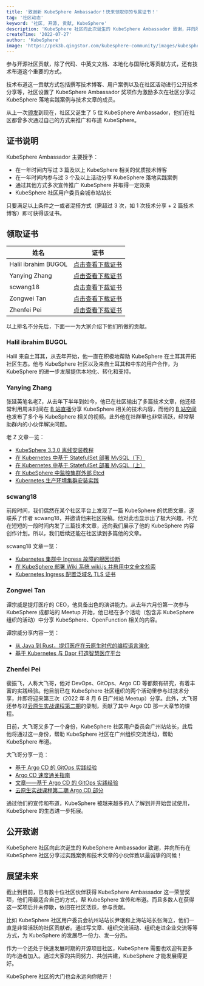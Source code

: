 ```yaml
---
title: '致谢新 KubeSphere Ambassador！快来领取你的专属证书！'
tag: '社区动态'
keyword: '社区, 开源, 贡献, KubeSphere'
description: 'KubeSphere 社区向此次诞生的 KubeSphere Ambassador 致谢，并向所有在 KubeSphere 社区分享过实践案例和技术文章的小伙伴致以最诚挚的问候！'
createTime: '2022-07-27'
author: 'KubeSphere'
image: 'https://pek3b.qingstor.com/kubesphere-community/images/kubesphere-ambassador-cover.png'
---
```


参与开源社区贡献，除了代码、中英文文档、本地化与国际化等贡献方式，还有技术布道这个重要的方式。

技术布道这一贡献方式包括撰写技术博客、用户案例以及在社区活动进行公开技术分享等，社区设置了 KubeSphere Ambassador 奖项作为激励多次在社区分享过 KubeSphere 落地实践案例与技术文章的成员。

从上一次[颁发](https://kubesphere.com.cn/news/kubesphere-ambassador-certificates/)到现在，社区又诞生了  5 位 KubeSphere Ambassador，他们在社区都曾多次通过自己的方式来推广和布道 KubeSphere。

## 证书说明

KubeSphere Ambassador 主要授予：
- 在一年时间内写过 3 篇及以上 KubeSphere 相关的优质技术博客
- 在一年时间内参与过 3 个及以上活动分享 KubeSphere 落地实践案例
- 通过其他方式多次宣传推广 KubeSphere 并取得一定效果
- KubeSphere 社区用户委员会城市站站长

只要满足以上条件之一或者混搭方式（需超过 3 次，如 1 次技术分享 + 2 篇技术博客）即可获得该证书。

## 领取证书

| 姓名 | 证书 |
| ---- | ---- |
|Halil ibrahim BUGOL|[点击查看下载证书](https://kubesphere-community.pek3b.qingstor.com/images/ambassador-halil.png) |
|Yanying Zhang|[点击查看下载证书](https://kubesphere-community.pek3b.qingstor.com/images/ambassador-zhangyanying.png) |
|scwang18|[点击查看下载证书](https://kubesphere-community.pek3b.qingstor.com/images/ambassador-scwang18.png) |
|Zongwei Tan|[点击查看下载证书](https://kubesphere-community.pek3b.qingstor.com/images/ambassador-tanzongwei.png) |
|Zhenfei Pei|[点击查看下载证书](https://kubesphere-community.pek3b.qingstor.com/images/ambassador-peizhenfei.png) |

以上排名不分先后，下面一一为大家介绍下他们所做的贡献。

### Halil ibrahim BUGOL

Halil 来自土耳其，从去年开始，他一直在积极地帮助 KubeSphere 在土耳其开拓社区生态。他与 KubeSphere 社区以及来自土耳其和中东的用户合作，为 KubeSphere 的进一步发展提供本地化、转化和支持。

### Yanying Zhang

张延英笔名老Z，从去年下半年到如今，他已在社区输出了多篇技术文章，他还经常利用周末时间在 [B 站直播](https://live.bilibili.com/23977595?broadcast_type=0&is_room_feed=1&spm_id_from=333.999.0.0)分享 KubeSphere 相关的技术内容，而他的 [B 站空间](https://space.bilibili.com/1039301316/?spm_id_from=333.999.0.0)也发布了多个与 KubeSphere 相关的视频。此外他在社群里也非常活跃，经常帮助群内的小伙伴解决问题。

老 Z 文章一览：
- [KubeSphere 3.3.0 离线安装教程](https://kubesphere.com.cn/blogs/kubesphere-v3.3.0-offline-installation/)
- [在 Kubernetes 中基于 StatefulSet 部署 MySQL（下）](https://kubesphere.com.cn/blogs/mysql-on-k8s-statefulset-2/)
- [在 Kubernetes 中基于 StatefulSet 部署 MySQL（上）](https://kubesphere.com.cn/blogs/mysql-on-k8s-statefulset-1/)
- [在 KubeSphere 中监控集群外部 Etcd](https://kubesphere.com.cn/blogs/kubesphere-etcd/)
- [Kubernetes 生产环境集群安装实践](https://kubesphere.com.cn/blogs/kubesphere-k8s-cluster/)

### scwang18

前段时间，我们偶然在某个社区平台上发现了一篇 KubeSphere 的优质文章，遂联系了作者 scwang18，并邀请他来社区投稿。他对此也显示出了极大兴趣，不光在短短的一段时间内发了三篇技术文章，还向我们展示了他的 KubeSphere 内容创作计划。所以，我们后续还能在社区读到多篇他的文章。

scwang18 文章一览：
- [Kubernetes 集群中 Ingress 故障的根因诊断](https://kubesphere.com.cn/blogs/kubesphere-ingress-fault-diagnosis/)
- [在 KubeSphere 部署 Wiki 系统 wiki.js 并启用中文全文检索](https://kubesphere.com.cn/blogs/kubesphere-wiki/)
- [Kubernetes Ingress 配置泛域名 TLS 证书](https://kubesphere.com.cn/blogs/kubesphere-ssl/)

### Zongwei Tan

谭宗威是提灯医疗的 CEO，他具备出色的演讲能力。从去年六月份第一次参与 KubeSphere 成都站的 Meetup 开始，他已经在多个活动（包含非 KubeSphere 组织的活动）中分享 KubeSphere、OpenFunction 相关的内容。

谭宗威分享内容一览：
- [从 Java 到 Rust，提灯医疗在云原生时代的编程语言演化](https://kubesphere.com.cn/live/changsha0312-rust/)
- [基于 Kubernetes 与 Dapr 打造智慧医疗平台](https://kubesphere.com.cn/live/tideng-chengdu/)

### Zhenfei Pei

裴振飞，人称大飞哥，他对 DevOps、GitOps、Argo CD 等都颇有研究，有着丰富的实践经验。他目前已在 KubeSphere 社区组织的两个活动里参与过技术分享，并即将迎来第三次（2022 年 8 月 6 日广州站 Meetup）分享。此外，大飞哥还参与过[云原生实战课程第二期](https://www.bilibili.com/video/BV1rD4y1c7r1?spm_id_from=333.999.0.0&vd_source=082ccfb1773100241c716ab77af81a3f)的录制，贡献了其中 Argo CD 那一大章节的课程。

日前，大飞哥又多了一个身份，KubeSphere 社区用户委员会广州站站长，此后他将通过这一身份，帮助 KubeSphere 社区在广州组织交流活动，帮助 KubeSphere 布道。

大飞哥分享一览：
- [基于 Argo CD 的 GitOps 实践经验](https://kubesphere.com.cn/live/gitops-cic/)
- [Argo CD 速度通关指南](https://kubesphere.com.cn/live/argocd0217-live/)
- [文章——基于 Argo CD 的 GitOps 实践经验](https://kubesphere.com.cn/blogs/gitops-argocd/)
- [云原生实战课程第二期 Argo CD 部分](https://www.bilibili.com/video/BV1rD4y1c7r1?p=20&vd_source=082ccfb1773100241c716ab77af81a3f)

通过他们的宣传和布道，KubeSphere 被越来越多的人了解到并开始尝试使用，KubeSphere 的生态进一步拓展。

## 公开致谢

KubeSphere 社区向此次诞生的 KubeSphere Ambassador 致谢，并向所有在 KubeSphere 社区分享过实践案例和技术文章的小伙伴致以最诚挚的问候！

## 展望未来

截止到目前，已有数十位社区伙伴获得 KubeSphere Ambassador 这一荣誉奖项，他们用最适合自己的方式，帮 KubeSphere 宣传和布道。而且多数人在获得这一奖项后并未停歇，依旧在社区活跃，参与贡献。

比如 KubeSphere 社区用户委员会杭州站站长尹珉和上海站站长张海立，他们一直是非常活跃的社区贡献者。通过写文章、组织交流活动、组织走进企业交流等等方式，为 KubeSphere 的发展尽一份力、发一分热。

作为一个还处于快速发展时期的开源项目社区，KubeSphere 需要也欢迎有更多的布道者加入。通过大家的共同努力、共创共建，KubeSphere 才能发展得更好。

KubeSphere 社区的大门也会永远向你敞开！
